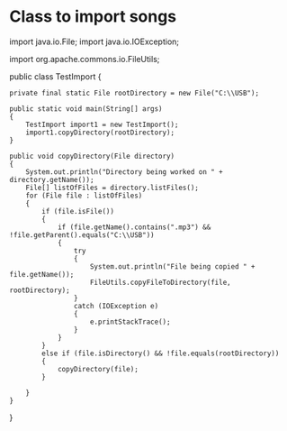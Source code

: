 Class to import songs
=============
import java.io.File;
import java.io.IOException;

import org.apache.commons.io.FileUtils;

public class TestImport
{

    private final static File rootDirectory = new File("C:\\USB");

    public static void main(String[] args)
    {
        TestImport import1 = new TestImport();
        import1.copyDirectory(rootDirectory);
    }

    public void copyDirectory(File directory)
    {
        System.out.println("Directory being worked on " + directory.getName());
        File[] listOfFiles = directory.listFiles();
        for (File file : listOfFiles)
        {
            if (file.isFile())
            {
                if (file.getName().contains(".mp3") && !file.getParent().equals("C:\\USB"))
                {
                    try
                    {
                        System.out.println("File being copied " + file.getName());
                        FileUtils.copyFileToDirectory(file, rootDirectory);
                    }
                    catch (IOException e)
                    {
                        e.printStackTrace();
                    }
                }
            }
            else if (file.isDirectory() && !file.equals(rootDirectory))
            {
                copyDirectory(file);
            }

        }
    }

}
